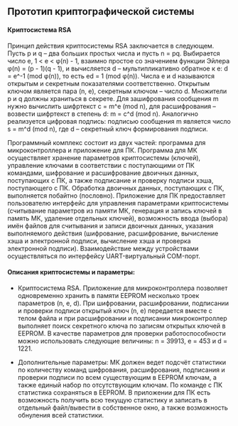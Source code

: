 ## Прототип криптографической системы
#### Криптосистема RSA
Принцип действия криптосистемы RSA заключается в следующем. Пусть p и q – два больших простых числа и пусть n = pq. Выбирается число e, 1 < e < φ(n) - 1, взаимно простое со значением функции Эйлера φ(n) = (p - 1)(q - 1), и вычисляется d – мультипликативно обратное к e: d = e^-1 (mod φ(n)), то есть ed = 1 (mod φ(n)). Числа e и d называются открытым и секретным показателями соответственно. Открытым ключом является пара (n, e), секретным ключом – число d. Множители p и q должны храниться в секрете.
Для зашифрования сообщения m нужно вычислить шифртекст c = m^e (mod n), для расшифрования – возвести шифртекст в степень d: m = c^d (mod n).
Аналогично реализуется цифровая подпись: подписью сообщения m является число s = m^d (mod n), где d – секретный ключ формирования подписи.


Программный комплекс состоит из двух частей: программа для микроконтроллера и приложение для ПК. 
Программа для МК осуществляет хранение параметров криптосистемы (ключей), управление ключами в соответствии с поступающими от ПК командами,  шифрование и расшифрование двоичных данных, поступающих с ПК, а также подписание и проверку подписи хэша, поступающего с ПК. Обработка двоичных данных, поступающих с ПК, выполняется побайтно (пословно).
Приложение для ПК предоставляет пользователю интерфейс для управления параметрами криптосистемы (считывание параметров из памяти МК, генерация и запись ключей в память МК, удаление отдельных ключей), возможность ввода (выбора) имён файлов для считывания и записи двоичных данных, указания выполняемого действия (шифрование, расшифрование, вычисление хэша и электронной подписи, вычисление хэша и проверка электронной подписи).
Взаимодействие между устройствами  осуществляться по интерфейсу UART-виртуальный COM-порт. 

#### Описания криптосистемы и параметры:
- Криптосистема RSA. Приложение для микроконтроллера позволяет одновременно хранить в памяти EEPROM несколько троек параметров (n, e, d). При шифровании, расшифровании, подписании и проверки подписи открытый ключ (n, e)  передается вместе с телом файла и при расшифровании и подписании микроконтроллер выполняет поиск секретного ключа по записям открытых ключей в EEPROM.
В качестве параметров для проверки работоспособности можно использовать следующие величины: n = 39913, e = 453 и d = 1221.

- Дополнительные параметры:
МК должен ведет подсчёт статистики по количеству команд шифрования, расшифрования, подписания и проверки подписи по всем существующим в EEPROM ключам, а также единый набор по отсутствующим ключам. По команде с ПК статистика  сохраняться в EEPROM. В приложении для ПК есть возможность получить всю текущую статистику и записать в отдельный файл/вывести в собственное окно, а также возможность обнуления всей статистики.
